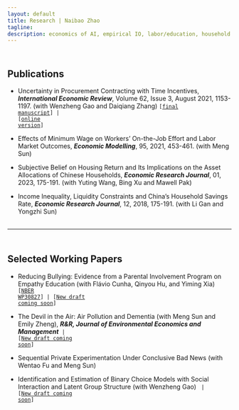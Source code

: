```yaml
---
layout: default
title: Research | Naibao Zhao
tagline: 
description: economics of AI, empirical IO, labor/education, household finance, applied micro.
---
```

<!--
<div class="navbar">
    <div class="navbar-inner">
        <ul class="nav">
            <li><a href="#current">current courses</a></li>
            <li><a href="#shortcourses">short courses</a></li>
            <li><a href="#misc">misc lectures</a></li>
            <li><a href="#old">former courses</a></li>
        </ul>
    </div>
</div> -->
## <a name="instructor"></a> <br/> Publications

- Uncertainty in Procurement Contracting with Time Incentives, <strong><em>International Economic Review</em></strong>, Volume 62, Issue 3, August 2021, 1153-1197.
  (with Wenzheng Gao and Daiqiang Zhang) <code>[<a href="{{ BASE_PATH }}/research/ab_final_IER.pdf">final manuscript</a>] | [<a href="https://onlinelibrary.wiley.com/doi/full/10.1111/iere.12509">online version</a>]</code><br/>

- Effects of Minimum Wage on Workers’ On-the-Job Effort and Labor Market Outcomes, <strong><em>Economic Modelling</em></strong>, 95, 2021, 453-461. (with Meng Sun)<br/>

- Subjective Belief on Housing Return and Its Implications on the Asset Allocations of Chinese Households, <strong><em>Economic Research Journal</em></strong>, 01, 2023, 175-191. (with Yuting Wang, Bing Xu and Mawell Pak) <br/>

<!-- [In Chinese: "房产预期回报率视角下的中国家庭资产配置"，<strong>《经济研究》</strong>2023年第1期。] -->

- Income Inequality, Liquidity Constraints and China’s Household Savings Rate, <strong><em>Economic Research Journal</em></strong>, 12, 2018, 175-191. (with Li Gan and Yongzhi Sun) <br/><br/>

<!-- [In Chinese: "收入不平等、流动性约束与中国家庭储蓄率"，<strong>《经济研究》</strong>2018年第12期。该文被人大复印报刊资料《国民经济管理》2019 年第 4 期全文转载。] -->

---
## <a name="instructor"></a> <br/> Selected Working Papers

- Reducing Bullying: Evidence from a Parental Involvement Program on Empathy Education (with Flávio Cunha, Qinyou Hu, and Yiming Xia) <code>[<a href="https://www.nber.org/people/nzhao?page=1&perPage=50">NBER WP30827</a>] | [<a href="{{ BASE_PATH }}/research/empathy.pdf">New draft coming soon</a>]</code><br/>


- The Devil in the Air: Air Pollution and Dementia (with Meng Sun and Emily Zheng), <strong><em>R&R, Journal of Environmental Economics and Management</em></strong><code> | [<a href="{{ BASE_PATH }}/research/dementia.pdf">New draft coming soon</a>]</code><br/>


- Sequential Private Experimentation Under Conclusive Bad News (with Wentao Fu and Meng Sun)<br/>
  
 
- Identification and Estimation of Binary Choice Models with Social Interaction and Latent Group Structure (with Wenzheng Gao) <code> | [<a href="{{ BASE_PATH }}/research/binarySI.pdf">New draft coming soon</a>]</code> <br/><br/>
